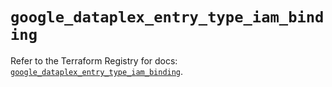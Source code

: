 # `google_dataplex_entry_type_iam_binding`

Refer to the Terraform Registry for docs: [`google_dataplex_entry_type_iam_binding`](https://registry.terraform.io/providers/hashicorp/google/6.41.0/docs/resources/dataplex_entry_type_iam_binding).
